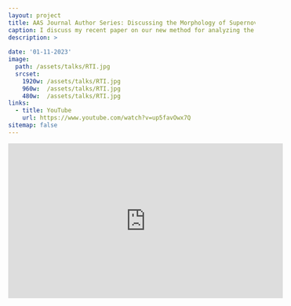 ```yaml
---
layout: project
title: AAS Journal Author Series: Discussing the Morphology of Supernova Remnants
caption: I discuss my recent paper on our new method for analyzing the morphology of sueprnova remnants with AAS Journal Editor Frank Timmes.
description: >
    
date: '01-11-2023'
image: 
  path: /assets/talks/RTI.jpg
  srcset: 
    1920w: /assets/talks/RTI.jpg
    960w:  /assets/talks/RTI.jpg
    480w:  /assets/talks/RTI.jpg
links:
  - title: YouTube
    url: https://www.youtube.com/watch?v=up5favOwx7Q
sitemap: false
---
```

<!--authors-->
<iframe width="560" height="315" src="https://www.youtube.com/embed/up5favOwx7Q" title="YouTube video player" frameborder="0" allow="accelerometer; clipboard-write; encrypted-media; gyroscope; picture-in-picture; web-share" allowfullscreen></iframe>
